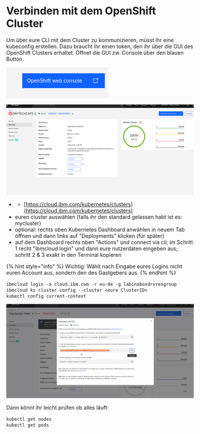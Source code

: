 # Verbinden mit dem OpenShift Cluster

Um über eure CLI mit dem Cluster zu kommunizieren, müsst ihr eine kubeconfig erstellen. Dazu braucht ihr einen token, den ihr über die GUI des OpenShift Clusters erhaltet. Öffnet die GUI zw. Console über den blauen Button.

![](../../../.gitbook/assets/image%20%2871%29.png)

![](../../../.gitbook/assets/image%20%2873%29.png)



* * [https://cloud.ibm.com/kubernetes/clusters](https://cloud.ibm.com/kubernetes/clusters) 
* euren cluster auswählen \(falls ihr den standard gelassen habt ist es: mycluster\)
* optional: rechts oben Kubernetes Dashboard anwählen in neuem Tab öffnen und dann links auf "Deployments" klicken \(für später\)
* auf dem Dashboard rechts oben "Actions" und connect via cli; im Schritt 1 recht "ibmcloud login" und dann eure nutzerdaten eingeben aus; schritt 2 & 3 exakt in den Terminal kopieren

{% hint style="info" %}
Wichtig: Wählt nach Eingabe eures Logins nicht euren Account aus, sondern den des Gastgebers aus.
{% endhint %}

```text
ibmcloud login -a cloud.ibm.com -r eu-de -g labinaboxdrvresgroup
ibmcloud ks cluster config --cluster <eure ClusterID>
kubectl config current-context
```

![](../../../.gitbook/assets/image%20%2833%29.png)

Dann könnt ihr leicht prüfen ob alles läuft:

```text
kubectl get nodes
kubectl get pods
```

